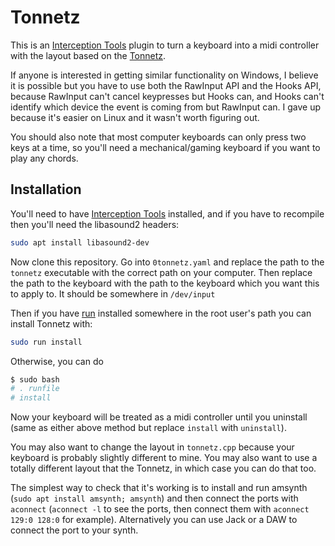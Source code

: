 # Tonnetz

This is an [Interception Tools](https://gitlab.com/interception/linux/tools) plugin to turn a keyboard into a midi controller
with the layout based on the [Tonnetz](https://en.wikipedia.org/wiki/Tonnetz).

If anyone is interested in getting similar functionality on Windows, I believe
it is possible but you have to use both the RawInput API and the Hooks API,
because RawInput can't cancel keypresses but Hooks can, and Hooks can't identify
which device the event is coming from but RawInput can. I gave up because it's
easier on Linux and it wasn't worth figuring out.

You should also note that most computer keyboards can only press two keys at a
time, so you'll need a mechanical/gaming keyboard if you want to play any
chords.

## Installation

You'll need to have
[Interception Tools](https://gitlab.com/interception/linux/tools) installed,
and if you have to recompile then you'll need the libasound2 headers:

```bash
sudo apt install libasound2-dev
```

Now clone this repository. Go into `0tonnetz.yaml` and replace the path to the
`tonnetz` executable with the correct path on your computer. Then replace the
path to the keyboard with the path to the keyboard which you want this to apply
to. It should be somewhere in `/dev/input`

Then if you have [run](https://github.com/akriegman/run) installed somewhere in the root
user's path you can install Tonnetz with:

```bash
sudo run install
```

Otherwise, you can do

```bash
$ sudo bash
# . runfile
# install
```

Now your keyboard will be treated as a midi controller until you uninstall (same
as either above method but replace `install` with `uninstall`).

You may also want to change the layout in `tonnetz.cpp` because your keyboard is probably slightly different to mine. You may also want to use a totally different layout that the Tonnetz, in which case you can do that too.

The simplest way to check that it's working is to install and run amsynth (`sudo apt install amsynth; amsynth`) and then connect the ports with `aconnect` (`aconnect -l` to see the ports, then connect them with `aconnect 129:0 128:0` for example). Alternatively you can use Jack or a DAW to connect the port to your synth.

